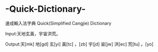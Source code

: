 # -Quick-Dictionary-
速成輸入法字典
Quick(Simplified Cangjie) Dictionary



Input:天地玄黃，宇宙洪荒。

Output:天[mk] 地[gd] 玄[yi] 黃[tc] ，[zb] 宇[jd] 宙[jw] 洪[ec] 荒[tu] 。[yo]


